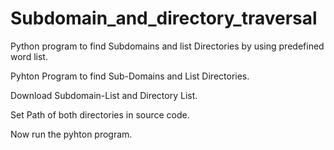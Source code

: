 # Subdomain_and_directory_traversal
Python program to find Subdomains and list Directories by using predefined word list.

Pyhton Program to find Sub-Domains and List Directories.

Download Subdomain-List and Directory List.

Set Path of both directories in source code.

Now run the pyhton program.
